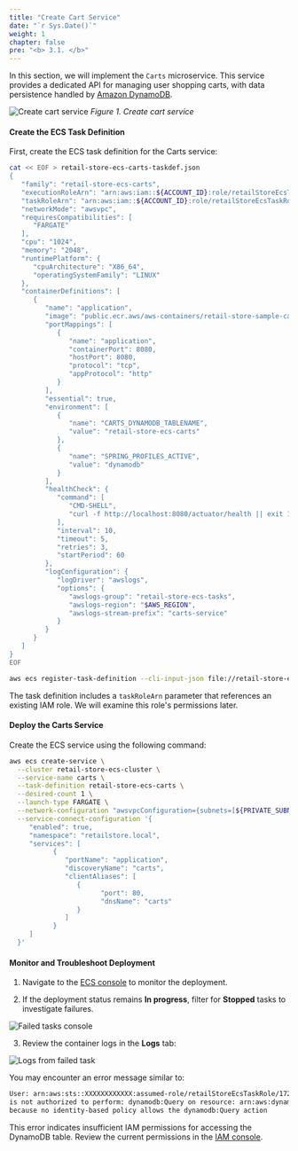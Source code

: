 ```yaml
---
title: "Create Cart Service"
date: "`r Sys.Date()`"
weight: 1
chapter: false
pre: "<b> 3.1. </b>"
---
```


In this section, we will implement the `Carts` microservice. This service provides a dedicated API for managing user shopping carts, with data persistence handled by [Amazon DynamoDB](https://docs.aws.amazon.com/amazondynamodb/latest/developerguide/Introduction.html).

![Create cart service](/images/3-iam-roles/3.1-create-cart-service/ECS-Lab-Networking-cart-service.png)
*Figure 1. Create cart service*

#### Create the ECS Task Definition

First, create the ECS task definition for the Carts service:

```bash
cat << EOF > retail-store-ecs-carts-taskdef.json
{
   "family": "retail-store-ecs-carts",
   "executionRoleArn": "arn:aws:iam::${ACCOUNT_ID}:role/retailStoreEcsTaskExecutionRole",
   "taskRoleArn": "arn:aws:iam::${ACCOUNT_ID}:role/retailStoreEcsTaskRole",
   "networkMode": "awsvpc",
   "requiresCompatibilities": [
      "FARGATE"
   ],
   "cpu": "1024",
   "memory": "2048",
   "runtimePlatform": {
      "cpuArchitecture": "X86_64",
      "operatingSystemFamily": "LINUX"
   },
   "containerDefinitions": [
      {
         "name": "application",
         "image": "public.ecr.aws/aws-containers/retail-store-sample-cart:0.8.0",
         "portMappings": [
            {
               "name": "application",
               "containerPort": 8080,
               "hostPort": 8080,
               "protocol": "tcp",
               "appProtocol": "http"
            }
         ],
         "essential": true,
         "environment": [
            {
               "name": "CARTS_DYNAMODB_TABLENAME",
               "value": "retail-store-ecs-carts"
            },
            {
               "name": "SPRING_PROFILES_ACTIVE",
               "value": "dynamodb"
            }
         ],
         "healthCheck": {
            "command": [
               "CMD-SHELL",
               "curl -f http://localhost:8080/actuator/health || exit 1"
            ],
            "interval": 10,
            "timeout": 5,
            "retries": 3,
            "startPeriod": 60
         },
         "logConfiguration": {
            "logDriver": "awslogs",
            "options": {
               "awslogs-group": "retail-store-ecs-tasks",
               "awslogs-region": "$AWS_REGION",
               "awslogs-stream-prefix": "carts-service"
            }
         }
      }
   ]
}
EOF

aws ecs register-task-definition --cli-input-json file://retail-store-ecs-carts-taskdef.json
```

The task definition includes a `taskRoleArn` parameter that references an existing IAM role. We will examine this role's permissions later.

#### Deploy the Carts Service

Create the ECS service using the following command:

```bash
aws ecs create-service \
  --cluster retail-store-ecs-cluster \
  --service-name carts \
  --task-definition retail-store-ecs-carts \
  --desired-count 1 \
  --launch-type FARGATE \
  --network-configuration "awsvpcConfiguration={subnets=[${PRIVATE_SUBNET1}, ${PRIVATE_SUBNET2}], securityGroups=[$CART_SG_ID],assignPublicIp=DISABLED}" \
  --service-connect-configuration '{
     "enabled": true,
     "namespace": "retailstore.local",
     "services": [
           {
              "portName": "application",
              "discoveryName": "carts",
              "clientAliases": [
                 {
                       "port": 80,
                       "dnsName": "carts"
                 }
              ]
           }
     ]
  }'
```

#### Monitor and Troubleshoot Deployment

1. Navigate to the [ECS console](https://console.aws.amazon.com/ecs/v2/clusters/retail-store-ecs-cluster/services/carts/tasks) to monitor the deployment.

2. If the deployment status remains **In progress**, filter for **Stopped** tasks to investigate failures.

![Failed tasks console](/images/3-iam-roles/3.1-create-cart-service/image.png)

3. Review the container logs in the **Logs** tab:

![Logs from failed task](/images/3-iam-roles/3.1-create-cart-service/image-1.png)

You may encounter an error message similar to:

```bash
User: arn:aws:sts::XXXXXXXXXXXX:assumed-role/retailStoreEcsTaskRole/172891fb75674ba998f05e9fe855fc74
is not authorized to perform: dynamodb:Query on resource: arn:aws:dynamodb:us-west-2:XXXXXXXXXXXX:table/retail-store-ecs-carts/index/idx_global_customerId
because no identity-based policy allows the dynamodb:Query action
```

This error indicates insufficient IAM permissions for accessing the DynamoDB table. Review the current permissions in the [IAM console](https://console.aws.amazon.com/iam/home#/roles/details/retailStoreEcsTaskRole?section=permissions).